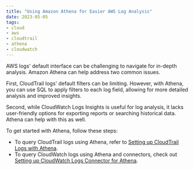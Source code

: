 ```yaml
---
title: "Using Amazon Athena for Easier AWS Log Analysis"
date: 2023-05-05
tags:
- cloud
- aws
- cloudtrail
- athena
- cloudwatch
---
```


AWS logs' default interface can be challenging to navigate for in-depth analysis. Amazon Athena can help address two common issues.

First, CloudTrail logs' default filters can be limiting. However, with Athena, you can use SQL to apply filters to each log field, allowing for more detailed analysis and improved insights.

Second, while CloudWatch Logs Insights is useful for log analysis, it lacks user-friendly options for exporting reports or searching historical data. Athena can help with this as well.

To get started with Athena, follow these steps:
- To query CloudTrail logs using Athena, refer to [Setting up CloudTrail Logs with Athena](https://docs.aws.amazon.com/athena/latest/ug/cloudtrail-logs.html).
- To query CloudWatch logs using Athena and connectors, check out [Setting up CloudWatch Logs Connector for Athena](https://docs.aws.amazon.com/athena/latest/ug/connectors-cloudwatch.html).
